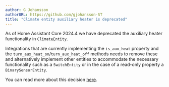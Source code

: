 ```yaml
---
author: G Johansson
authorURL: https://github.com/gjohansson-ST
title: "Climate entity auxiliary heater is deprecated"
---
```


As of Home Assistant Core 2024.4 we have deprecated the auxiliary heater functionality in `ClimateEntity`.

Integrations that are currently implementing the `is_aux_heat` property and the `turn_aux_heat_on`/`turn_aux_heat_off` methods needs to remove these and alternatively implement other entities to accommodate the necessary functionality such as a `SwitchEntity` or in the case of a read-only property a `BinarySensorEntity`.

You can read more about this decision [here](https://github.com/home-assistant/architecture/discussions/932).